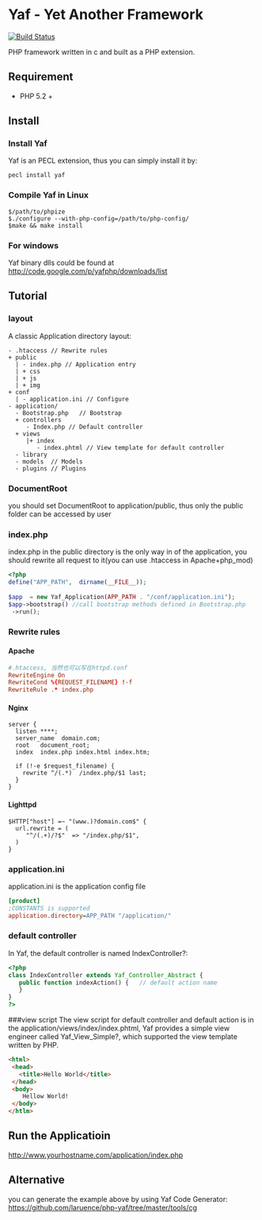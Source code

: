 # Yaf - Yet Another Framework  
[![Build Status](https://secure.travis-ci.org/laruence/php-yaf.png)](http://travis-ci.org/laruence/php-yaf)

PHP framework written in c and built as a PHP extension.

## Requirement
- PHP 5.2 +

## Install

### Install Yaf 
Yaf is an PECL extension, thus you can simply install it by:
````
pecl install yaf
````
### Compile Yaf in Linux
````
$/path/to/phpize
$./configure --with-php-config=/path/to/php-config/
$make && make install
````

### For windows 
Yaf binary dlls could be found at http://code.google.com/p/yafphp/downloads/list

## Tutorial

### layout
A classic Application directory layout:

````
- .htaccess // Rewrite rules
+ public
  | - index.php // Application entry
  | + css
  | + js
  | + img
+ conf
  | - application.ini // Configure 
- application/
  - Bootstrap.php   // Bootstrap
  + controllers
     - Index.php // Default controller
  + views    
     |+ index   
        - index.phtml // View template for default controller
  - library
  - models  // Models
  - plugins // Plugins
````
### DocumentRoot
you should set DocumentRoot to application/public, thus only the public folder can be accessed by user

### index.php
index.php in the public directory is the only way in of the application, you should rewrite all request to it(you can use .htaccess in Apache+php_mod) 

````php
<?php
define("APP_PATH",  dirname(__FILE__));
 
$app  = new Yaf_Application(APP_PATH . "/conf/application.ini");
$app->bootstrap() //call bootstrap methods defined in Bootstrap.php
 ->run();
````
### Rewrite rules

#### Apache

````conf
#.htaccess, 当然也可以写在httpd.conf
RewriteEngine On
RewriteCond %{REQUEST_FILENAME} !-f
RewriteRule .* index.php
````

#### Nginx

````
server {
  listen ****;
  server_name  domain.com;
  root   document_root;
  index  index.php index.html index.htm;
 
  if (!-e $request_filename) {
    rewrite ^/(.*)  /index.php/$1 last;
  }
}
````

#### Lighttpd

````
$HTTP["host"] =~ "(www.)?domain.com$" {
  url.rewrite = (
     "^/(.+)/?$"  => "/index.php/$1",
  )
}
````

### application.ini

application.ini is the application config file

````ini
[product]
;CONSTANTS is supported
application.directory=APP_PATH "/application/" 
````

### default controller
In Yaf, the default controller is named IndexController?:

````php
<?php
class IndexController extends Yaf_Controller_Abstract {
   public function indexAction() {   // default action name
   }
}
?>
````

###view script
The view script for default controller and default action is in the application/views/index/index.phtml, Yaf provides a simple view engineer called Yaf_View_Simple?, which supported the view template written by PHP.

````html
<html>
 <head>
   <title>Hello World</title>
 </head>
 <body>
    Hellow World!
 </body>
</htlm>
````

## Run the Applicatioin

http://www.yourhostname.com/application/index.php

## Alternative
you can generate the example above by using Yaf Code Generator:  https://github.com/laruence/php-yaf/tree/master/tools/cg
